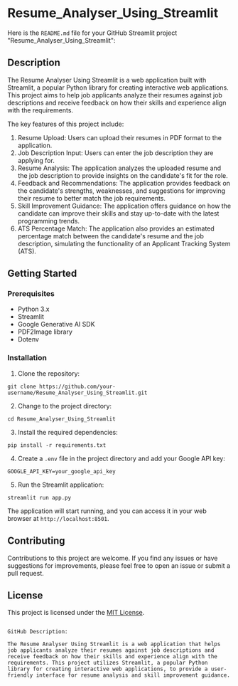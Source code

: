 # Resume_Analyser_Using_Streamlit
Here is the `README.md` file for your GitHub Streamlit project "Resume_Analyser_Using_Streamlit":

## Description

The Resume Analyser Using Streamlit is a web application built with Streamlit, a popular Python library for creating interactive web applications. This project aims to help job applicants analyze their resumes against job descriptions and receive feedback on how their skills and experience align with the requirements.

The key features of this project include:

1. Resume Upload: Users can upload their resumes in PDF format to the application.
2. Job Description Input: Users can enter the job description they are applying for.
3. Resume Analysis: The application analyzes the uploaded resume and the job description to provide insights on the candidate's fit for the role.
4. Feedback and Recommendations: The application provides feedback on the candidate's strengths, weaknesses, and suggestions for improving their resume to better match the job requirements.
5. Skill Improvement Guidance: The application offers guidance on how the candidate can improve their skills and stay up-to-date with the latest programming trends.
6. ATS Percentage Match: The application also provides an estimated percentage match between the candidate's resume and the job description, simulating the functionality of an Applicant Tracking System (ATS).

## Getting Started

### Prerequisites

- Python 3.x
- Streamlit
- Google Generative AI SDK
- PDF2Image library
- Dotenv

### Installation

1. Clone the repository:

```
git clone https://github.com/your-username/Resume_Analyser_Using_Streamlit.git
```

2. Change to the project directory:

```
cd Resume_Analyser_Using_Streamlit
```

3. Install the required dependencies:

```
pip install -r requirements.txt
```

4. Create a `.env` file in the project directory and add your Google API key:

```
GOOGLE_API_KEY=your_google_api_key
```

5. Run the Streamlit application:

```
streamlit run app.py
```

The application will start running, and you can access it in your web browser at `http://localhost:8501`.

## Contributing

Contributions to this project are welcome. If you find any issues or have suggestions for improvements, please feel free to open an issue or submit a pull request.

## License

This project is licensed under the [MIT License](LICENSE).
```

GitHub Description:

The Resume Analyser Using Streamlit is a web application that helps job applicants analyze their resumes against job descriptions and receive feedback on how their skills and experience align with the requirements. This project utilizes Streamlit, a popular Python library for creating interactive web applications, to provide a user-friendly interface for resume analysis and skill improvement guidance.
